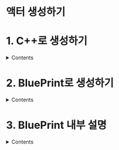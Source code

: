 액터 생성하기
===

# 1. C++로 생성하기

<details>
  <summary> Contents </summary>
  
- Actor 클래스를 생성한다.  
![image](https://user-images.githubusercontent.com/48194683/133021328-1f4bc666-0457-4a64-9dc8-1b8077c86d9c.png)  

- 클래스 이름은 Actor의 용도에 어울리는 이름으로 설정한다.
![image](https://user-images.githubusercontent.com/48194683/133021363-30b166f7-a002-488a-8fb5-2efa8694c694.png)  

  
### 경로 수정하기
- 경로에 추가하고 싶은 폴더 명을 작성하면 새로운 폴더가 생성되면서 그 안에 C++ 파일이 생성된다.

```
아래에선 /Test 추가로 Test 폴더를 생성하였다.  
```  
![image](https://user-images.githubusercontent.com/48194683/133022146-1d8181a3-d2e4-438d-acb5-3bf28aa842ba.png)
  
- Test폴더가 생성되었고, 그 안에 C++ 파일이 생성된 것을 볼 수 있다.  
![image](https://user-images.githubusercontent.com/48194683/133022005-b584f765-a843-45ac-ae89-49baea242fb1.png)  
![image](https://user-images.githubusercontent.com/48194683/133022095-a1e01c4f-57c1-4f0f-aa96-061df7b57a39.png)

</details>


# 2. BluePrint로 생성하기

<details>
  <summary> Contents </summary>
  
  - `C++` 파일을 우클릭 하면 `BluePrint`로 만들 수 있다  
  ![image](https://user-images.githubusercontent.com/48194683/133028616-0f94e6a2-3437-4c02-aa8e-dcde9e9a7b38.png)  
  
  - 직접 만든 `TestActor`에는` UCLASS()`에 키워드가 없어서 생성이 될 수 없지만,  
  부모 클래스인 `AActor`에 `UCLASS()` 키워드로 정의가 되어 있어 BluePrint로 생성이 가능하다.  

  `UCLASS()` 매크로에 키워드가 없는 것을 볼 수 있다.  
  ![image](https://user-images.githubusercontent.com/48194683/133028731-5214355d-bb08-4d7d-a621-1d3acbade5c7.png)
   
  부모 클래스인 `AActor`의 `UCLASS()` 매크로에 키워드로 정의되어 있음을 볼 수 있다.  
  ![image](https://user-images.githubusercontent.com/48194683/133028719-ce13455c-87af-4b67-9650-2e8346c139c7.png)

- Create Blueprint 버튼을 클릭하여 생성한다.
  - 이름에 `_BP`를 붙여 해당 클래스의 `BluePrint`인 것을 알 수 있게 하면 좋다.  
  
  ![image](https://user-images.githubusercontent.com/48194683/133029177-6e7a3438-658e-4c64-aca7-9474d5445675.png)

  
</details>


# 3. BluePrint 내부 설명

<details>
  <summary> Contents </summary>
  
  ## DefaultSceneRoot
  - 생성된 블루프린트에 컴포넌트를 보면 `DefaultSceneRoot` 가 존재한다.  
  ![image](https://user-images.githubusercontent.com/48194683/133034521-24869712-6180-45c2-914c-f57aae700ae0.png)  
  - Details를 보면 시각적 표현이 없는 것을 볼 수 있고, 그러므로 게임에서 볼 수 없으며 메시를 할당할 수 없다.
  ![image](https://user-images.githubusercontent.com/48194683/133034618-4988b61c-2571-46a3-82b6-80f4cefa8cea.png)  
  
  그러므로 레벨에 해당 블루프린트를 배치한 후 플레이를 해보면 **액터가 보이지 않음**을 알 수 있다.  
  
  <details>
    <summary> 실제로 보이지 않는지에 대한 예시 </summary>
    
  <br>
    
  레벨에 배치  
  
  ![image](https://user-images.githubusercontent.com/48194683/133034864-81cc67ff-8e33-44a8-9c07-0764d21993e8.png)  
  
  플레이 시, **아무 것도 보이지 않음을 알 수 있다.**  
  
  ![image](https://user-images.githubusercontent.com/48194683/133034903-788224b6-9d91-4dd4-986a-c09d0d0c170d.png)  
  
    
</details>
  
  ***
  
  ## StaticMesh
  [언리얼 엔진 공식 문서 - 스태틱 매시](https://docs.unrealengine.com/4.27/ko/WorkingWithContent/Types/StaticMeshes/)  
  - `Add Components` 를 통해 `Cube`를 추가할 수 있다.
  - 세부 설명으로 `Static Mesh`와 이에 대한 설명을 확인할 수 있다.  
  ![image](https://user-images.githubusercontent.com/48194683/133035834-ca542465-4e95-4eb1-aacc-eb8b55b44085.png)  

  - 스태틱 메시를 **추가**함으로써, **게임 플레이 시 추가한 스태틱 메시인 큐브를 볼 수 있다.**  
  ![image](https://user-images.githubusercontent.com/48194683/133035958-a173ebda-a448-4898-bf8f-60a9801f4eb5.png)  
  ![image](https://user-images.githubusercontent.com/48194683/133035993-dc615a93-d10d-41ba-83e9-ad785f2c3324.png)  

  ***
  
  ## Root 바꾸기
  - 생성한 `Cube`를 `DefaultSceneRoot`로 **드래그 앤 드랍**을 하게 되면 `Cube`를 `Root`로 설정할 수 있다.  
  
  ![image](https://user-images.githubusercontent.com/48194683/133036321-74222ff4-faa2-4b51-9f78-2f70ed2d28b8.png)

  - `Cube`를 `Deleate` 하면, 다시 `DefaultSceneRoot`로 `Default Root`가 생성됨을 알 수 있다.  
    - 액터에는 항상 Root 요소가 있어야 하기 때문이고, 그러므로 Default Root 가 생성되는 것이다.  
  ![image](https://user-images.githubusercontent.com/48194683/133036917-e387b253-1dc3-4c11-9075-bfa02ae00fb6.png)  
  ![image](https://user-images.githubusercontent.com/48194683/133036962-a2b0b8e0-38bc-49af-a8c9-d71a4cb52c84.png)

</details>
